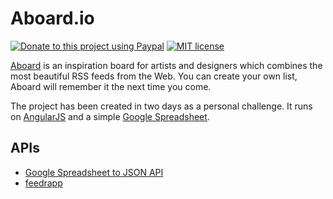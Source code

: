 # Aboard.io

[![Donate to this project using Paypal](https://img.shields.io/badge/donate-paypal-blue.svg?style=flat-square)](https://www.paypal.com/cgi-bin/webscr?cmd=_donations&business=captain%40aboard%2eio&lc=FR&item_name=aboard%2eio&currency_code=EUR&bn=PP%2dDonationsBF%3abtn_donate_SM%2egif%3aNonHosted)
[![MIT license](https://img.shields.io/badge/license-MIT-yellow.svg?style=flat-square)](https://opensource.org/licenses/MIT)

[Aboard](http://aboard.io) is an inspiration board for artists and designers which combines the most beautiful RSS feeds from the Web. You can create your own list, Aboard will remember it the next time you come.

The project has been created in two days as a personal challenge. It runs on [AngularJS](http://angularjs.org) and a simple [Google Spreadsheet](https://docs.google.com/spreadsheets/d/1QgkAchwwtS8IH9GPBD-LPLY41_okXHGHw7UTFGa-a18).

## APIs

- [Google Spreadsheet to JSON API](https://developers.google.com/gdata/samples/spreadsheet_sample)
- [feedrapp](https://github.com/sdepold/feedrapp)
